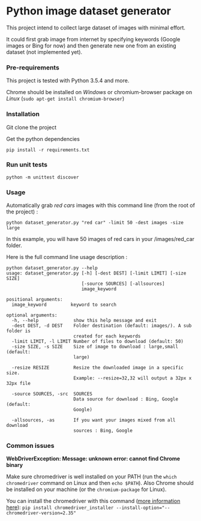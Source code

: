 # Python image dataset generator

This project intend to collect large dataset of images with minimal effort.

It could first grab image from internet by specifying keywords (Google images or Bing for now) and then generate new one from an existing dataset (not implemented yet).

### Pre-requirements

This project is tested with Python 3.5.4 and more.

Chrome should be installed on *Windows* or chromium-browser package on *Linux* (`sudo apt-get install chromium-browser`)

### Installation

Git clone the project

Get the python dependencies

`pip install -r requirements.txt`

### Run unit tests

`python -m unittest discover`

### Usage

Automatically grab *red cars* images with this command line (from the root of the project) :

`python dataset_generator.py "red car" -limit 50 -dest images -size large`
    
In this example, you will have 50 images of red cars in your /images/red_car folder. 

Here is the full command line usage description : 

```
python dataset_generator.py --help
usage: dataset_generator.py [-h] [-dest DEST] [-limit LIMIT] [-size SIZE]
                            [-source SOURCES] [-allsources]
                            image_keyword

positional arguments:
  image_keyword         keyword to search

optional arguments:
  -h, --help             show this help message and exit
  -dest DEST, -d DEST    Folder destination (default: images/). A sub folder is
                         created for each keywords
  -limit LIMIT, -l LIMIT Number of files to download (default: 50)
  -size SIZE, -s SIZE    Size of image to download : large,small (default:
                         large)
                        
  -resize RESIZE         Resize the downloaded image in a specific size.
                         Example: --resize=32,32 will output a 32px x 32px file
                        
  -source SOURCES, -src  SOURCES
                         Data source for download : Bing, Google (default:
                         Google)
                        
  -allsources, -as       If you want your images mixed from all download
                         sources : Bing, Google
```

### Common issues

**WebDriverException: Message: unknown error: cannot find Chrome binary**

Make sure chromedriver is well installed on your PATH (run the `which chromedriver` command on Linux and then `echo $PATH`). Also Chrome should be installed on your machine (or the `chromium-package` for Linux).

You can install the chromedriver with this command ([more information here](https://pypi.python.org/pypi/chromedriver_installer)):
`pip install chromedriver_installer --install-option="--chromedriver-version=2.35"`
